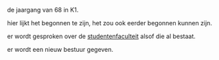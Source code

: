 de jaargang van 68 in K1.

hier lijkt het begonnen te zijn, het zou ook eerder begonnen kunnen zijn.

er wordt gesproken over de [studentenfaculteit](../../../concepten/organisaties/studentenfaculteit.md) alsof die al bestaat.

er wordt een nieuw bestuur gegeven.

